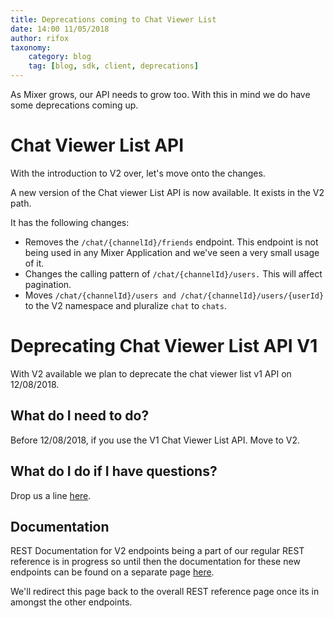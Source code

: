 ```yaml
---
title: Deprecations coming to Chat Viewer List
date: 14:00 11/05/2018
author: rifox
taxonomy:
    category: blog
    tag: [blog, sdk, client, deprecations]
---
```


As Mixer grows, our API needs to grow too. With this in mind we do have some deprecations coming up.

# Chat Viewer List API

With the introduction to V2 over, let's move onto the changes.

A new version of the Chat viewer List API is now available. It exists in the V2 path.

It has the following changes:
- Removes the `/chat/{channelId}/friends` endpoint. This endpoint is not being used in any Mixer Application and we've seen a very small usage of it.
- Changes the calling pattern of `/chat/{channelId}/users.` This will affect pagination.
- Moves `/chat/{channelId}/users and /chat/{channelId}/users/{userId}` to the V2 namespace and pluralize `chat` to `chats`.


# Deprecating Chat Viewer List API V1

With V2 available we plan to deprecate the chat viewer list v1 API on 12/08/2018.

## What do I need to do?

Before 12/08/2018, if you use the V1 Chat Viewer List API. Move to V2.

## What do I do if I have questions?

Drop us a line [here](mailto:mixerdevinfo@microsoft.com).

## Documentation

REST Documentation for V2 endpoints being a part of our regular REST reference is in progress so until then the documentation for these new endpoints can be found on a separate page [here]().

We'll redirect this page back to the overall REST reference page once its in amongst the other endpoints.









